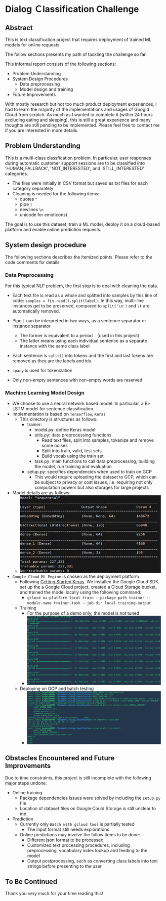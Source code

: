 # Dialog Ｃlassification Challenge

## Abstract

This is text classification project that requires deployment of trained ML models for online requests.

The follow sections presents my path of tackling the challenge so far.

This informal report consists of the following sections:
- Problem Understanding
- System Design Procedures
    - Data preprocessing
    - Model design and training
- Future Improvements

With mostly research but not too much product deployment experiences, I had to learn the majority of the implementations and usages of Googld Cloud from scratch.
As much as I wanted to complete it (within 24 hours excluding eating and sleeping), this is still a great experience and many thoughts are still pending to be implemented.
Please feel free to contact me if you are interested in more details.

## Problem Understanding

This is a multi-class classfication problem. In particular, user responses during automatic customer support sessions are to be classified into 'HUMAN_FALLBACK', 'NOT_INTERESTED', and 'STILL_INTERESTED' categories.

- The files were initially in CSV format but saved as txt files for each category separately
- Cleaning is needed for the following items:
    - quotes `"`
    - pipe `|`
    - newlines `\n`
    - unicode for emoticons)

The goal is to use this dataset, train a ML model, deploy it on a cloud-based platform and enable online prediction requests.

## System design procedure

The following sections describes the itemized points. Please refer to the code comments for details

### Data Preprocessing

For this typical NLP problem, the first step is to deal with cleaning the data.

- Each text file is read as a whole and splitted into samples by this line of code:
`samples = fin.read().split(label)`. In this way, multi-line instances get to be preserved, compared to `split('\n')` and `\t` are automatically removed.

- Pipe `|` can be interpreted in two ways, as a sentence separator or instance separator
    - The former is equivalent to a period `.` (used in this project)
    - The latter means using each individual sentence as a separate instance with the same class label

- Each sentence is `split()` into tokens and the first and last tokens are removed as they are the labels and ids
- `spacy` is used for tokenization
- Only non-empty sentences with non-empty words are reserved

### Machine Learning Model Design
- We choose to use a neural network based model. In particular, a Bi-LSTM model for sentence classification.
- Implementation is based on `Tensorflow`, `Keras`
    - This directory is structures as follows:
        - trainer:
            - model.py: define Keras model
            - utils.py: data preprocessing functions
                - Read text files, split into samples, tokenize and remove some noises
                - Split into train, valid, test sets
                - Build vocab using the train set
            - task.py: main functions to call data preprocessing, building the model, run training and evaluation
        - setup.py: specifies dependencies when used to train on GCP
            - This would require uploading the dataset to GCP, which can be subject to privacy or cost issues, i.e. requiring not only computation powers but also storages for large projects
- Model details are as follows:
    - ![](model_summary.png)
- `Google Cloud ML Engine` is chosen as the deployment platform
    - Following [Getting Started Keras](https://cloud.google.com/ai-platform/docs/getting-started-keras). We installed the Google Cloud SDK, set up the a Google Cloud project, created a Cloud Storage bucket, and trained the model locally using the following command:
        - `gcloud ai-platform local train --package-path trainer --module-name trainer.task --job-dir local-training-output`
    - Training
        - For the purpose of a demo only, the model is not tuned
        - ![](train.png)
    - Deploying on GCP and batch testing
        - ![](run.png)

## Obstacles Encountered and Future Improvements
Due to time constraints, this project is still incomplete with the following major steps undone:

- Online training
    - Package dependencies issues were solved by including the `setup.py` file
    - Location of dataset files on Google Could Storage is still unclear to me.
- Prediction
    - Currently only `Batch with gcloud tool` is partially tested
        - The input format still needs explorations
    - Online predictions may involve the follow items to be done:
        - Different json format to be processed
        - Customized text processing procedures, including preprocessing, vocabulary index lookup and feeding to the model
        - Output postprocessing, such as converting class labels into text strings before presenting to the user

## To Be Continued
Thank you very much for your time reading this!